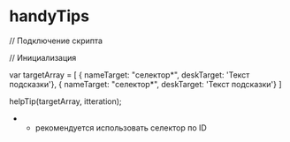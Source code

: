 # handyTips

// Подключение скрипта

<link rel="stylesheet" type="text/css" href="handyTips/handyTipsStyle.css">
<script type="text/javascript" src="handyTips/handyTips.js"></script>

// Инициализация

var targetArray = [
	{ nameTarget: "селектор*", deskTarget: 'Текст подсказки'},
	{ nameTarget: "селектор*", deskTarget: 'Текст подсказки'}
]

helpTip(targetArray, itteration);



* - рекомендуется использовать селектор по ID

